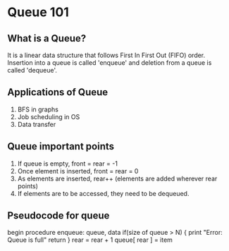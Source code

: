 # Queue 101
## What is a Queue?
It is a linear data structure that follows First In First Out (FIFO) order. Insertion into a queue is called 'enqueue' and deletion from a queue is called 'dequeue'.

## Applications of Queue
1. BFS in graphs
2. Job scheduling in OS
3. Data transfer

## Queue important points
1. If queue is empty, front = rear = -1
2. Once element is inserted, front = rear = 0
3. As elements are inserted, rear++ (elements are added wherever rear points)
4. If elements are to be accessed, they need to be dequeued.

## Pseudocode for queue
begin procedure enqueue: queue, data
if(size of queue > N) {
    print "Error: Queue is full"
    return 
}
rear = rear + 1
queue[ rear ] = item